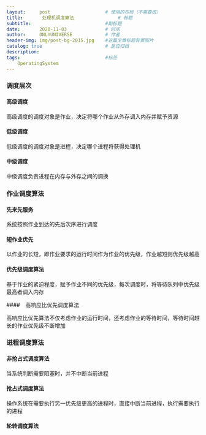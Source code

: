 ```yaml
---
layout:     post                    # 使用的布局（不需要改）
title:       处理机调度算法                # 标题 
subtitle:                           #副标题
date:       2020-11-03              # 时间
author:     ONLYUNIVERSE            # 作者
header-img: img/post-bg-2015.jpg    #这篇文章标题背景图片
catalog: true                       # 是否归档
description: 
tags:                               #标签
    OperatingSystem
---
```


### 调度层次

#### 高级调度

高级调度的调度对象是作业，决定将哪个作业从外存调入内存并赋予资源

#### 低级调度

低级调度的调度对象是进程，决定哪个进程将获得处理机

#### 中级调度

中级调度负责进程在内存与外存之间的调换

### 作业调度算法

#### 先来先服务

系统按照作业到达的先后次序进行调度

#### 短作业优先

以作业的长短，即作业要求的运行时间作为作业的优先级，作业越短则优先级越高

#### 优先级调度算法

基于作业的紧迫程度，赋予作业不同的优先级，每次调度时，将等待队列中优先级最高者调入内存

####　高响应比优先调度算法

高响应比优先算法不仅考虑作业的运行时间，还考虑作业的等待时间，等待时间越长的作业优先级不断增加

### 进程调度算法

#### 非抢占式调度算法

当系统判断需要阻塞时，并不中断当前进程

#### 抢占式调度算法

操作系统在需要执行另一优先级更高的进程时，直接中断当前进程，执行需要执行的进程

#### 轮转调度算法



